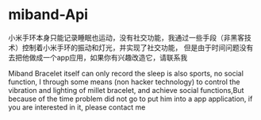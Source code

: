 # miband-Api
小米手环本身只能记录睡眠也运动，没有社交功能，我通过一些手段（非黑客技术）控制着小米手环的振动和灯光，并实现了社交功能，
但是由于时间问题没有去把他做成一个app应用，如果你有兴趣改造它，请联系我

Miband Bracelet itself can only record the sleep is also sports, no social function, I through some means (non hacker technology) to control the vibration and lighting of millet bracelet, and achieve social functions,But because of the time problem did not go to put him into a app application, if you are interested in it, please contact me
